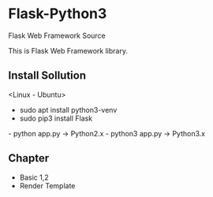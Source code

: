 # Flask-Python3
Flask Web Framework Source

This is Flask Web Framework library.

## Install Sollution
<Linux - Ubuntu>
  - sudo apt install python3-venv
  - sudo pip3 install Flask

<Flask Execute>
  - python app.py     -> Python2.x
  - python3 app.py    -> Python3.x

## Chapter
- Basic 1,2
- Render Template
